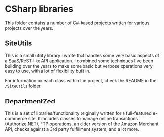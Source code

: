 # CSharp libraries
This folder contains a number of C#-based projects written for various projects over the
years.

## SiteUtils
This is a small utility library I wrote that handles some very basic aspects of a SaaS/ReST-like API
application. I combined some techniques I've been building over the years to make some basic but verbose
operations very easy to use, with a lot of flexibility built in.

For information on each class within the project, check the README in the `/SiteUtils` folder.

## DepartmentZed
This is a set of libraries/functionality originally written for a full-featured e-commerce site. It
includes classes to manage online transactions (Authorize.NET), FTP operations, an older version of
the Amazon Merchant API, checks against a 3rd party fulfillment system, and a lot more.

